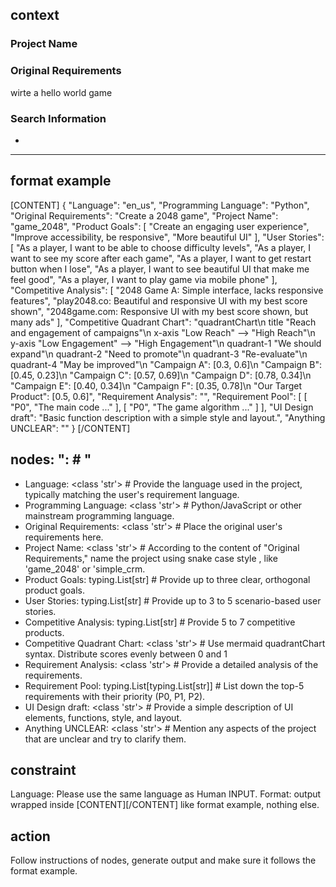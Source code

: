 ## context

### Project Name


### Original Requirements
wirte a hello world game

### Search Information
-

-----

## format example
[CONTENT]
{
    "Language": "en_us",
    "Programming Language": "Python",
    "Original Requirements": "Create a 2048 game",
    "Project Name": "game_2048",
    "Product Goals": [
        "Create an engaging user experience",
        "Improve accessibility, be responsive",
        "More beautiful UI"
    ],
    "User Stories": [
        "As a player, I want to be able to choose difficulty levels",
        "As a player, I want to see my score after each game",
        "As a player, I want to get restart button when I lose",
        "As a player, I want to see beautiful UI that make me feel good",
        "As a player, I want to play game via mobile phone"
    ],
    "Competitive Analysis": [
        "2048 Game A: Simple interface, lacks responsive features",
        "play2048.co: Beautiful and responsive UI with my best score shown",
        "2048game.com: Responsive UI with my best score shown, but many ads"
    ],
    "Competitive Quadrant Chart": "quadrantChart\n    title \"Reach and engagement of campaigns\"\n    x-axis \"Low Reach\" --> \"High Reach\"\n    y-axis \"Low Engagement\" --> \"High Engagement\"\n    quadrant-1 \"We should expand\"\n    quadrant-2 \"Need to promote\"\n    quadrant-3 \"Re-evaluate\"\n    quadrant-4 \"May be improved\"\n    \"Campaign A\": [0.3, 0.6]\n    \"Campaign B\": [0.45, 0.23]\n    \"Campaign C\": [0.57, 0.69]\n    \"Campaign D\": [0.78, 0.34]\n    \"Campaign E\": [0.40, 0.34]\n    \"Campaign F\": [0.35, 0.78]\n    \"Our Target Product\": [0.5, 0.6]",
    "Requirement Analysis": "",
    "Requirement Pool": [
        [
            "P0",
            "The main code ..."
        ],
        [
            "P0",
            "The game algorithm ..."
        ]
    ],
    "UI Design draft": "Basic function description with a simple style and layout.",
    "Anything UNCLEAR": ""
}
[/CONTENT]

## nodes: "<node>: <type>  # <instruction>"
- Language: <class 'str'>  # Provide the language used in the project, typically matching the user's requirement language.
- Programming Language: <class 'str'>  # Python/JavaScript or other mainstream programming language.
- Original Requirements: <class 'str'>  # Place the original user's requirements here.
- Project Name: <class 'str'>  # According to the content of "Original Requirements," name the project using snake case style , like 'game_2048' or 'simple_crm.
- Product Goals: typing.List[str]  # Provide up to three clear, orthogonal product goals.
- User Stories: typing.List[str]  # Provide up to 3 to 5 scenario-based user stories.
- Competitive Analysis: typing.List[str]  # Provide 5 to 7 competitive products.
- Competitive Quadrant Chart: <class 'str'>  # Use mermaid quadrantChart syntax. Distribute scores evenly between 0 and 1
- Requirement Analysis: <class 'str'>  # Provide a detailed analysis of the requirements.
- Requirement Pool: typing.List[typing.List[str]]  # List down the top-5 requirements with their priority (P0, P1, P2).
- UI Design draft: <class 'str'>  # Provide a simple description of UI elements, functions, style, and layout.
- Anything UNCLEAR: <class 'str'>  # Mention any aspects of the project that are unclear and try to clarify them.

## constraint
Language: Please use the same language as Human INPUT.
Format: output wrapped inside [CONTENT][/CONTENT] like format example, nothing else.

## action
Follow instructions of nodes, generate output and make sure it follows the format example.